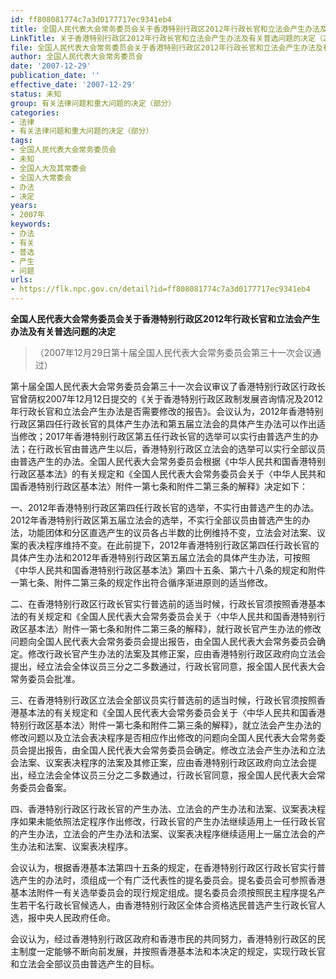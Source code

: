 ```yaml
---
id: ff808081774c7a3d0177717ec9341eb4
title: 全国人民代表大会常务委员会关于香港特别行政区2012年行政长官和立法会产生办法及有关普选问题的决定
LinkTitle: 关于香港特别行政区2012年行政长官和立法会产生办法及有关普选问题的决定（2007）
file: 全国人民代表大会常务委员会关于香港特别行政区2012年行政长官和立法会产生办法及有关普选问题的决定_ff808081774c7a3d0177717ec9341eb4.docx
author: 全国人民代表大会常务委员会
date: '2007-12-29'
publication_date: ''
effective_date: '2007-12-29'
status: 未知
group: 有关法律问题和重大问题的决定（部分）
categories:
- 法律
- 有关法律问题和重大问题的决定（部分）
tags:
- 全国人民代表大会常务委员会
- 未知
- 全国人大及其常委会
- 全国人大常委会
- 办法
- 决定
years:
- 2007年
keywords:
- 办法
- 有关
- 普选
- 产生
- 问题
urls:
- https://flk.npc.gov.cn/detail?id=ff808081774c7a3d0177717ec9341eb4
---
```


**全国人民代表大会常务委员会关于香港特别行政区2012年行政长官和立法会产生办法及有关普选问题的决定**

> （2007年12月29日第十届全国人民代表大会常务委员会第三十一次会议通过）

第十届全国人民代表大会常务委员会第三十一次会议审议了香港特别行政区行政长官曾荫权2007年12月12日提交的《关于香港特别行政区政制发展咨询情况及2012年行政长官和立法会产生办法是否需要修改的报告》。会议认为，2012年香港特别行政区第四任行政长官的具体产生办法和第五届立法会的具体产生办法可以作出适当修改；2017年香港特别行政区第五任行政长官的选举可以实行由普选产生的办法；在行政长官由普选产生以后，香港特别行政区立法会的选举可以实行全部议员由普选产生的办法。全国人民代表大会常务委员会根据《中华人民共和国香港特别行政区基本法》的有关规定和《全国人民代表大会常务委员会关于〈中华人民共和国香港特别行政区基本法〉附件一第七条和附件二第三条的解释》决定如下：

一、2012年香港特别行政区第四任行政长官的选举，不实行由普选产生的办法。2012年香港特别行政区第五届立法会的选举，不实行全部议员由普选产生的办法，功能团体和分区直选产生的议员各占半数的比例维持不变，立法会对法案、议案的表决程序维持不变。在此前提下，2012年香港特别行政区第四任行政长官的具体产生办法和2012年香港特别行政区第五届立法会的具体产生办法，可按照《中华人民共和国香港特别行政区基本法》第四十五条、第六十八条的规定和附件一第七条、附件二第三条的规定作出符合循序渐进原则的适当修改。

二、在香港特别行政区行政长官实行普选前的适当时候，行政长官须按照香港基本法的有关规定和《全国人民代表大会常务委员会关于〈中华人民共和国香港特别行政区基本法〉附件一第七条和附件二第三条的解释》，就行政长官产生办法的修改问题向全国人民代表大会常务委员会提出报告，由全国人民代表大会常务委员会确定。修改行政长官产生办法的法案及其修正案，应由香港特别行政区政府向立法会提出，经立法会全体议员三分之二多数通过，行政长官同意，报全国人民代表大会常务委员会批准。

三、在香港特别行政区立法会全部议员实行普选前的适当时候，行政长官须按照香港基本法的有关规定和《全国人民代表大会常务委员会关于〈中华人民共和国香港特别行政区基本法〉附件一第七条和附件二第三条的解释》，就立法会产生办法的修改问题以及立法会表决程序是否相应作出修改的问题向全国人民代表大会常务委员会提出报告，由全国人民代表大会常务委员会确定。修改立法会产生办法和立法会法案、议案表决程序的法案及其修正案，应由香港特别行政区政府向立法会提出，经立法会全体议员三分之二多数通过，行政长官同意，报全国人民代表大会常务委员会备案。

四、香港特别行政区行政长官的产生办法、立法会的产生办法和法案、议案表决程序如果未能依照法定程序作出修改，行政长官的产生办法继续适用上一任行政长官的产生办法，立法会的产生办法和法案、议案表决程序继续适用上一届立法会的产生办法和法案、议案表决程序。

会议认为，根据香港基本法第四十五条的规定，在香港特别行政区行政长官实行普选产生的办法时，须组成一个有广泛代表性的提名委员会。提名委员会可参照香港基本法附件一有关选举委员会的现行规定组成。提名委员会须按照民主程序提名产生若干名行政长官候选人，由香港特别行政区全体合资格选民普选产生行政长官人选，报中央人民政府任命。

会议认为，经过香港特别行政区政府和香港市民的共同努力，香港特别行政区的民主制度一定能够不断向前发展，并按照香港基本法和本决定的规定，实现行政长官和立法会全部议员由普选产生的目标。
